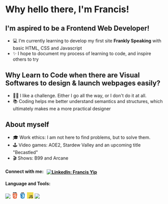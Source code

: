 # Why hello there, I'm Francis!

## I'm aspired to be a Frontend Web Developer!
- 💻 I’m currently learning to develop my first site **Frankly Speaking** with basic HTML, CSS and Javascript
- ✨ I hope to document my process of learning to code, and inspire others to try

## Why Learn to Code when there are Visual Softwares to design & launch webpages easily?
- 🏋️‍♂️ I like a challenge. Either I go all the way, or I don't do it at all. 
- 📚 Coding helps me better understand semantics and structures, which ultimately makes me a more practical designer

## About myself
- 🎓 Work ethics: I am not here to find problems, but to solve them. 
- 🕹️ Video games: AOE2, Stardew Valley and an upcoming title "Becastled"
- 🎬 Shows: B99 and Arcane 

#### Connect with me: &nbsp; [<img alt="LinkedIn: Francis Yip" height="20px" align="center" src="https://upload.wikimedia.org/wikipedia/commons/thumb/c/ca/LinkedIn_logo_initials.png/768px-LinkedIn_logo_initials.png" />](https://www.linkedin.com/in/francisyip98/)

#### Language and Tools:
<code><img height="20" src="https://code.visualstudio.com/assets/images/code-stable.png"></code>
<code><img height="20" src="https://raw.githubusercontent.com/github/explore/80688e429a7d4ef2fca1e82350fe8e3517d3494d/topics/html/html.png"></code>
<code><img height="20" src="https://raw.githubusercontent.com/github/explore/80688e429a7d4ef2fca1e82350fe8e3517d3494d/topics/css/css.png"></code>
<code><img height="20" src="https://raw.githubusercontent.com/github/explore/80688e429a7d4ef2fca1e82350fe8e3517d3494d/topics/javascript/javascript.png"></code>
<code><img height="20" src="https://cdn-icons-png.flaticon.com/512/5968/5968705.png"></code>

<!---
FlanPanda/FlanPanda is a ✨ special ✨ repository because its `README.md` (this file) appears on your GitHub profile.
You can click the Preview link to take a look at your changes.
--->
